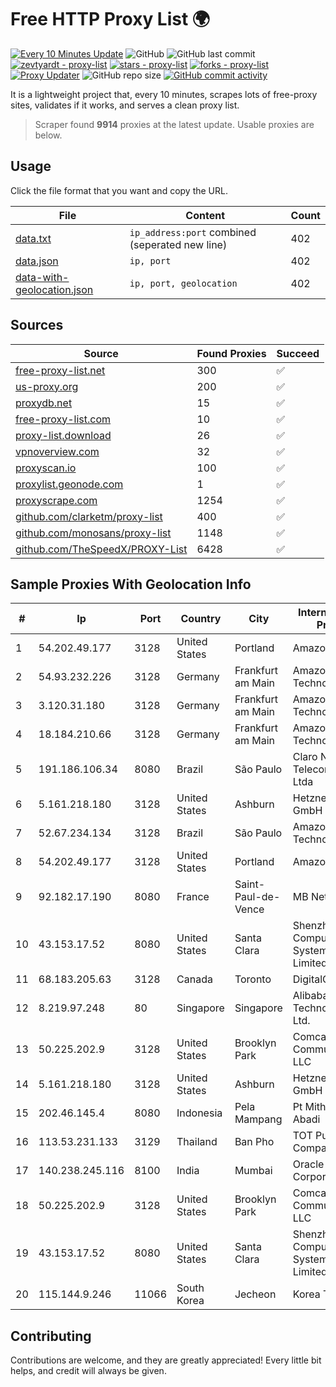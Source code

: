 
# Free HTTP Proxy List 🌍

[![Every 10 Minutes Update](https://github.com/mertguvencli/http-proxy-list/actions/workflows/main.yml/badge.svg?branch=main)](https://github.com/mertguvencli/http-proxy-list/actions/workflows/main.yml)
![GitHub](https://img.shields.io/github/license/mertguvencli/http-proxy-list)
![GitHub last commit](https://img.shields.io/github/last-commit/mertguvencli/http-proxy-list)
[![zevtyardt - proxy-list](https://img.shields.io/static/v1?label=zevtyardt&message=proxy-list&color=blue&logo=github)](https://github.com/zevtyardt/proxy-list "Go to GitHub repo")
[![stars - proxy-list](https://img.shields.io/github/stars/zevtyardt/proxy-list?style=social)](https://github.com/zevtyardt/proxy-list)
[![forks - proxy-list](https://img.shields.io/github/forks/zevtyardt/proxy-list?style=social)](https://github.com/zevtyardt/proxy-list)
[![Proxy Updater](https://github.com/zevtyardt/proxy-list/workflows/Proxy%20Updater/badge.svg)](https://github.com/zevtyardt/proxy-list/actions?query=workflow:"Proxy+Updater")
![GitHub repo size](https://img.shields.io/github/repo-size/zevtyardt/proxy-list)
[![GitHub commit activity](https://img.shields.io/github/commit-activity/m/zevtyardt/proxy-list?logo=commits)](https://github.com/zevtyardt/proxy-list/commits/main)

It is a lightweight project that, every 10 minutes, scrapes lots of free-proxy sites, validates if it works, and serves a clean proxy list.

> Scraper found **9914** proxies at the latest update. Usable proxies are below.

## Usage

Click the file format that you want and copy the URL.

|File|Content|Count|
|----|-------|-----|
|[data.txt](https://raw.githubusercontent.com/mertguvencli/http-proxy-list/main/proxy-list/data.txt)|`ip_address:port` combined (seperated new line)|402|
|[data.json](https://raw.githubusercontent.com/mertguvencli/http-proxy-list/main/proxy-list/data.json)|`ip, port`|402|
|[data-with-geolocation.json](https://raw.githubusercontent.com/mertguvencli/http-proxy-list/main/proxy-list/data-with-geolocation.json)|`ip, port, geolocation`|402|

## Sources

|Source|Found Proxies|Succeed|
|------|-------------|-------|
|[free-proxy-list.net](https://free-proxy-list.net)|300|✅|
|[us-proxy.org](https://www.us-proxy.org)|200|✅|
|[proxydb.net](http://proxydb.net)|15|✅|
|[free-proxy-list.com](https://free-proxy-list.com/?page=&port=&type%5B%5D=http&type%5B%5D=https&up_time=0&search=Search)|10|✅|
|[proxy-list.download](https://www.proxy-list.download/HTTP)|26|✅|
|[vpnoverview.com](https://vpnoverview.com/privacy/anonymous-browsing/free-proxy-servers)|32|✅|
|[proxyscan.io](https://www.proxyscan.io)|100|✅|
|[proxylist.geonode.com](https://proxylist.geonode.com/api/proxy-list?limit=300&page=1&sort_by=lastChecked&sort_type=desc&protocols=http,https)|1|✅|
|[proxyscrape.com](https://api.proxyscrape.com/v2/?request=displayproxies&protocol=http&timeout=10000&country=all&ssl=all&anonymity=all)|1254|✅|
|[github.com/clarketm/proxy-list](https://raw.githubusercontent.com/clarketm/proxy-list/master/proxy-list-raw.txt)|400|✅|
|[github.com/monosans/proxy-list](https://raw.githubusercontent.com/monosans/proxy-list/main/proxies/http.txt)|1148|✅|
|[github.com/TheSpeedX/PROXY-List](https://raw.githubusercontent.com/TheSpeedX/PROXY-List/master/http.txt)|6428|✅|


## Sample Proxies With Geolocation Info

|#|Ip|Port|Country|City|Internet Service Provider|
|-|--|----|-------|----|-------------------------|
|1|54.202.49.177|3128|United States|Portland|Amazon.com, Inc.|
|2|54.93.232.226|3128|Germany|Frankfurt am Main|Amazon Technologies Inc.|
|3|3.120.31.180|3128|Germany|Frankfurt am Main|Amazon Technologies Inc.|
|4|18.184.210.66|3128|Germany|Frankfurt am Main|Amazon Technologies Inc.|
|5|191.186.106.34|8080|Brazil|São Paulo|Claro NXT Telecomunicacoes Ltda|
|6|5.161.218.180|3128|United States|Ashburn|Hetzner Online GmbH|
|7|52.67.234.134|3128|Brazil|São Paulo|Amazon Technologies Inc.|
|8|54.202.49.177|3128|United States|Portland|Amazon.com, Inc.|
|9|92.182.17.190|8080|France|Saint-Paul-de-Vence|MB Network|
|10|43.153.17.52|8080|United States|Santa Clara|Shenzhen Tencent Computer Systems Company Limited|
|11|68.183.205.63|3128|Canada|Toronto|DigitalOcean, LLC|
|12|8.219.97.248|80|Singapore|Singapore|Alibaba (US) Technology Co., Ltd.|
|13|50.225.202.9|3128|United States|Brooklyn Park|Comcast Cable Communications, LLC|
|14|5.161.218.180|3128|United States|Ashburn|Hetzner Online GmbH|
|15|202.46.145.4|8080|Indonesia|Pela Mampang|Pt Mithaharum Abadi|
|16|113.53.231.133|3129|Thailand|Ban Pho|TOT Public Company Limited|
|17|140.238.245.116|8100|India|Mumbai|Oracle Corporation|
|18|50.225.202.9|3128|United States|Brooklyn Park|Comcast Cable Communications, LLC|
|19|43.153.17.52|8080|United States|Santa Clara|Shenzhen Tencent Computer Systems Company Limited|
|20|115.144.9.246|11066|South Korea|Jecheon|Korea Telecom|



## Contributing

Contributions are welcome, and they are greatly appreciated! Every
little bit helps, and credit will always be given.

